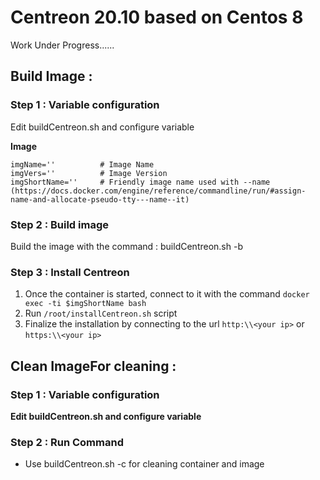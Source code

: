 # Centreon 20.10 based on Centos 8

Work Under Progress......




## Build Image :

### Step 1 : Variable configuration

Edit buildCentreon.sh and configure variable

**Image**
```
imgName=''          # Image Name
imgVers=''          # Image Version
imgShortName=''     # Friendly image name used with --name (https://docs.docker.com/engine/reference/commandline/run/#assign-name-and-allocate-pseudo-tty---name--it)
```

### Step 2 : Build image

Build the image with the command : buildCentreon.sh -b

### Step 3 : Install Centreon

1. Once the container is started, connect to it with the command ``` docker exec -ti $imgShortName bash ```
2. Run ```/root/installCentreon.sh``` script
3. Finalize the installation by connecting to the url ```http:\\<your ip>``` or ```https:\\<your ip>```

## Clean ImageFor cleaning : 

### Step 1 : Variable configuration

**Edit buildCentreon.sh and configure variable**

### Step 2 : Run Command
- Use  buildCentreon.sh -c for cleaning container and image 


